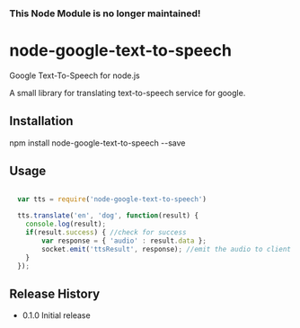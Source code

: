 ### This Node Module is no longer maintained!

node-google-text-to-speech
==========================

Google Text-To-Speech for node.js

A small library for translating text-to-speech service for google.

## Installation

  npm install node-google-text-to-speech --save

## Usage

```js

  var tts = require('node-google-text-to-speech')

  tts.translate('en', 'dog', function(result) {
  	console.log(result); 
  	if(result.success) { //check for success
  		var response = { 'audio' : result.data };
  		socket.emit('ttsResult', response); //emit the audio to client
  	}
  });

```

## Release History

* 0.1.0 Initial release
